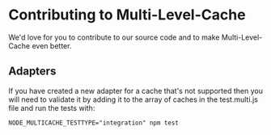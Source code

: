 # Contributing to Multi-Level-Cache

We'd love for you to contribute to our source code and to make Multi-Level-Cache even better.

## Adapters

If you have created a new adapter for a cache that's not supported then you will need to
validate it by adding it to the array of caches in the test.multi.js file and run the
tests with:
 
```
NODE_MULTICACHE_TESTTYPE="integration" npm test
```
